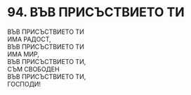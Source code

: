 # 94. ВЪВ ПРИСЪСТВИЕТО ТИ  
  
ВЪВ ПРИСЪСТВИЕТО ТИ  
ИМА РАДОСТ,  
ВЪВ ПРИСЪСТВИЕТО ТИ  
ИМА МИР,  
ВЪВ ПРИСЪСТВИЕТО ТИ,  
СЪМ СВОБОДЕН  
ВЪВ ПРИСЪСТВИЕТО ТИ,  
ГОСПОДИ!  
